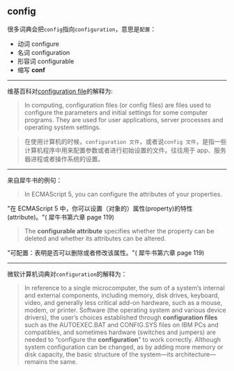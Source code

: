 ## config

很多词典会把`config`指向`configuration`，意思是`配置`：

- 动词 configure
- 名词 configuration
- 形容词 configurable
- 缩写 **conf**

---

维基百科对[configuration file][1]的解释为:

> In computing, configuration files (or config files) are files used to configure the parameters and initial settings for some computer programs. They are used for user applications, server processes and operating system settings.

> 在使用计算机的时候，`configuration 文件`，或者说`config 文件`，是指一些计算机程序中用来配置参数或者进行初始设置的文件。往往用于 app、服务器进程或者操作系统的设置。

---
来自犀牛书的例句：
>  In ECMAScript 5, you can configure the attributes of your properties. 

"在 ECMAScript 5 中，你可以设置（对象的）属性(property)的特性(attribute)。"( 犀牛书第六章 page 119)


> The **configurable attribute** specifies whether the property can be deleted and whether its attributes can be altered.

"可配置：表明是否可以删除或者修改该属性。"( 犀牛书第六章 page 119)

---

微软计算机词典对`configuration`的解释为：
> In reference to a single microcomputer, the sum of a system’s internal and external components, including memory, disk drives, keyboard, video, and generally less critical add-on hardware, such as a mouse, modem, or printer. Software (the operating system and various device drivers), the user’s choices established through **configuration files** such as the AUTOEXEC.BAT and CONFIG.SYS files on IBM PCs and compatibles, and sometimes hardware (switches and jumpers) are needed to “configure the **configuration**” to work correctly. Although system configuration can be changed, as by adding more memory or disk capacity, the basic structure of the system—its architecture—remains the same.


[1]: https://en.wikipedia.org/wiki/Configuration_file
